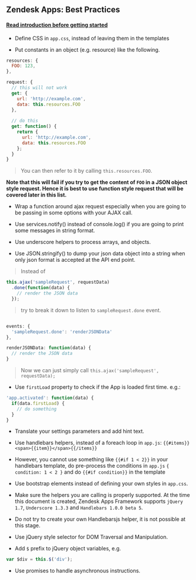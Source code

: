 ## Zendesk Apps: Best Practices

#### [Read introduction before getting started](http://developer.zendesk.com/documentation/apps/introduction.html)

* Define CSS in `app.css`, instead of leaving them in the templates

* Put constants in an object (e.g. resource) like the following. 

```js
resources: {
  FOO: 123,
},

request: {
  // this will not work
  get: {
    url: 'http://example.com',
    data: this.resources.FOO 
  },
  
  // do this
  get: function() {
    return {
      url: 'http://example.com',
      data: this.resources.FOO
    };
  }
}
```

> You can then refer to it by calling `this.resources.FOO`.

**Note that this will fail if you try to get the content of `FOO` in a JSON object style request. Hence it is best to use function style request that will be covered later in this list.**
  

* Wrap a function around ajax request especially when you are going to be passing in some options with your AJAX call.

* Use services.notify() instead of console.log() if you are going to print some messages in string format.

* Use underscore helpers to process arrays, and objects.

* Use JSON.stringify() to dump your json data object into a string when only json format is accepted at the API end point.

> Instead of 

```js
this.ajax('sampleRequest', requestData)
  .done(function(data) {
    // render the JSON data
  });
```
> try to break it down to listen to `sampleRequest.done` event.

```js

events: {
  'sampleRequest.done': 'renderJSONData'
},

renderJSONData: function(data) {
  // render the JSON data
}
```

> Now we can just simply call `this.ajax('sampleRequest', requestData);`

* Use `firstLoad` property to check if the App is loaded first time. e.g.:

```js
'app.activated': function(data) {
  if(data.firstLoad) {
    // do something
  }
}
```

* Translate your settings parameters and add hint text.

* Use handlebars helpers, instead of a foreach loop in `app.js`: `{{#items}}<span>{{item}}</span>{{/items}}`

* However, you cannot use something like `{{#if 1 < 2}}` in your handlebars template, do pre-process the conditions in `app.js` `{ condition: 1 < 2 }` and do `{{#if condition}}` in the template

* Use bootstrap elements instead of defining your own styles in `app.css`.

* Make sure the helpers you are calling is properly supported. At the time this document is created, Zendesk Apps Framework supports `jQuery 1.7`, `Underscore 1.3.3` and `Handlebars 1.0.0 beta 5`.

* Do not try to create your own Handlebarsjs helper, it is not possible at this stage.

* Use jQuery style selector for DOM Traversal and Manipulation.

* Add `$` prefix to jQuery object variables, e.g.
```js
var $div = this.$('div');
```

* Use promises to handle asynchronous instructions.
